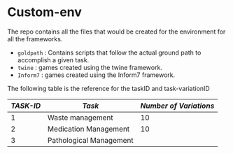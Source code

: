 # Custom-env
The repo contains all the files that would be created for the environment for all the frameworks.

* ```goldpath``` : Contains scripts that follow the actual ground path to accomplish a given task.
* ```twine``` : games created using the twine framework.
* ```Inform7``` : games created using the Inform7 framework.

The following table is the reference for the taskID and task-variationID

| ***TASK-ID*** | ***Task*** | ***Number of Variations*** |
| -------------- | ---------- | --------------- |
| 1 | Waste management | 10 |
| 2 | Medication Management | 10 |
| 3 | Pathological Management |  |



